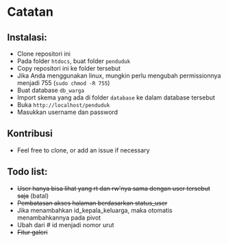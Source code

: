 # Catatan

## Instalasi:

- Clone repositori ini
- Pada folder `htdocs`, buat folder `penduduk`
- Copy repositori ini ke folder tersebut
- Jika Anda menggunakan linux, mungkin perlu mengubah permissionnya menjadi 755 (`sudo chmod -R 755`)
- Buat database `db_warga`
- Import skema yang ada di folder `database` ke dalam database tersebut
- Buka `http://localhost/penduduk`
- Masukkan username dan password

## Kontribusi

- Feel free to clone, or add an issue if necessary

## Todo list:

- ~~User hanya bisa lihat yang rt dan rw'nya sama dengan user tersebut saja~~ (batal)
- ~~Pembatasan akses halaman berdasarkan status_user~~
- Jika menambahkan id_kepala_keluarga, maka otomatis menambahkannya pada pivot
- Ubah dari # id menjadi nomor urut
- ~~Fitur galeri~~
